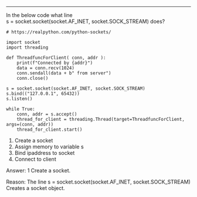 
---
In the below code what line     
        s = socket.socket(socket.AF_INET, socket.SOCK_STREAM)
does?

    
    # https://realpython.com/python-sockets/
    
    import socket
    import threading
    
    def ThreadfuncForClient( conn, addr ):
        print(f"Connected by {addr}")
        data = conn.recv(1024)
        conn.sendall(data + b" from server")
        conn.close()
    
    s = socket.socket(socket.AF_INET, socket.SOCK_STREAM)
    s.bind(("127.0.0.1", 65432))
    s.listen()
    
    while True:
        conn, addr = s.accept()
        thread_for_client = threading.Thread(target=ThreadfuncForClient, args=(conn, addr))
        thread_for_client.start()



1. Create a socket
2. Assign memory to variable s
3. Bind ipaddress to socket
4. Connect to client

Answer: 1 Create a socket.

Reason:
The line 
            s = socket.socket(socket.AF_INET, socket.SOCK_STREAM)
Creates a socket object.
